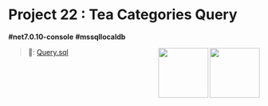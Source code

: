 # Project 22 : Tea Categories Query

**#net7.0.10-console** **#mssqllocaldb**

<img align="right" width="100" height="100" src="https://github.com/rozhkovsvyat/Project22/assets/71471748/b4ec81ed-ce76-4aa8-9664-00135fbf0623">
<img align="right" width="100" height="100" src="https://github.com/rozhkovsvyat/Project22/assets/71471748/f17a0234-f7a4-49f0-b610-e25ebea9be7a">

> 🔗: [Query.sql](https://github.com/rozhkovsvyat/Project22/blob/master/Project%2022/Query.sql)
